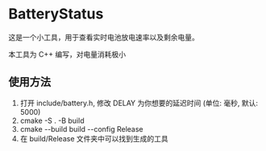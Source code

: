 # BatteryStatus

这是一个小工具，用于查看实时电池放电速率以及剩余电量。

本工具为 C++ 编写，对电量消耗极小

## 使用方法

1. 打开 include/battery.h, 修改 DELAY 为你想要的延迟时间 (单位: 毫秒, 默认: 5000)
2. cmake -S . -B build
3. cmake --build build --config Release
4. 在 build/Release 文件夹中可以找到生成的工具
